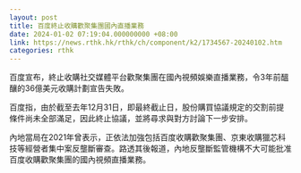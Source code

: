 ```yaml
---
layout: post
title: 百度終止收購歡聚集團國內直播業務
date: 2024-01-02 07:19:04.000000000 +08:00
link: https://news.rthk.hk/rthk/ch/component/k2/1734567-20240102.htm
categories: rthk
---
```


百度宣布，終止收購社交媒體平台歡聚集團在國內視頻娛樂直播業務，令3年前醞釀的36億美元收購計劃宣告失敗。

百度指，由於截至去年12月31日，即最終截止日，股份購買協議規定的交割前提條件尚未全部滿足，因此終止協議，並將尋求與對方討論下一步安排。

內地當局在2021年曾表示，正依法加強包括百度收購歡聚集團、京東收購獵芯科技等經營者集中案反壟斷審查。路透其後報道，內地反壟斷監管機構不大可能批准百度收購歡聚集團的國內視頻直播業務。
